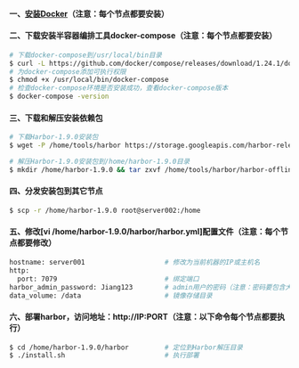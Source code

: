 #### 一、[安装Docker](https://github.com/firechiang/kubernetes-study/blob/master/docker/docs/docker-online-install.md)（注意：每个节点都要安装）

#### 二、下载安装半容器编排工具docker-compose（注意：每个节点都要安装）
```bash
# 下载docker-compose到/usr/local/bin目录
$ curl -L https://github.com/docker/compose/releases/download/1.24.1/docker-compose-Linux-x86_64 -o /usr/local/bin/docker-compose
# 为docker-compose添加可执行权限
$ chmod +x /usr/local/bin/docker-compose
# 检查docker-compose环境是否安装成功，查看docker-compose版本
$ docker-compose -version              
```
#### 三、下载和解压安装依赖包
```bash
# 下载Harbor-1.9.0安装包
$ wget -P /home/tools/harbor https://storage.googleapis.com/harbor-releases/release-1.9.0/harbor-offline-installer-v1.9.0.tgz

# 解压Harbor-1.9.0安装包到/home/harbor-1.9.0目录
$ mkdir /home/harbor-1.9.0 && tar zxvf /home/tools/harbor/harbor-offline-installer-v1.9.0.tgz -C /home/harbor-1.9.0
```

#### 四、分发安装包到其它节点
```bash
$ scp -r /home/harbor-1.9.0 root@server002:/home
```

#### 五、修改[vi /home/harbor-1.9.0/harbor/harbor.yml]配置文件（注意：每个节点都要修改）
```bash
hostname: server001                    # 修改为当前机器的IP或主机名
http:
  port: 7079                           # 绑定端口
harbor_admin_password: Jiang123        # admin用户的密码（注意：密码要包含大小写和数字）
data_volume: /data                     # 镜像存储目录
```

#### 六、部署harbor，访问地址：http://IP:PORT（注意：以下命令每个节点都要执行）
```bash
$ cd /home/harbor-1.9.0/harbor         # 定位到Harbor解压目录
$ ./install.sh                         # 执行部署
```
